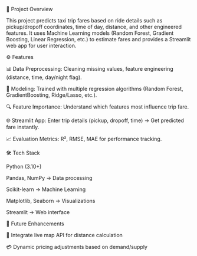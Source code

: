 📌 Project Overview

This project predicts taxi trip fares based on ride details such as pickup/dropoff coordinates, time of day, distance, and other engineered features.
It uses Machine Learning models (Random Forest, Gradient Boosting, Linear Regression, etc.) to estimate fares and provides a Streamlit web app for user interaction.

⚙️ Features

📊 Data Preprocessing: Cleaning missing values, feature engineering (distance, time, day/night flag).

🤖 Modeling: Trained with multiple regression algorithms (Random Forest, GradientBoosting, Ridge/Lasso, etc.).

🔍 Feature Importance: Understand which features most influence trip fare.

🌐 Streamlit App: Enter trip details (pickup, dropoff, time) → Get predicted fare instantly.

📈 Evaluation Metrics: R², RMSE, MAE for performance tracking.

🛠️ Tech Stack

Python (3.10+)

Pandas, NumPy → Data processing

Scikit-learn → Machine Learning

Matplotlib, Seaborn → Visualizations

Streamlit → Web interface

📌 Future Enhancements

🚖 Integrate live map API for distance calculation

💳 Dynamic pricing adjustments based on demand/supply
